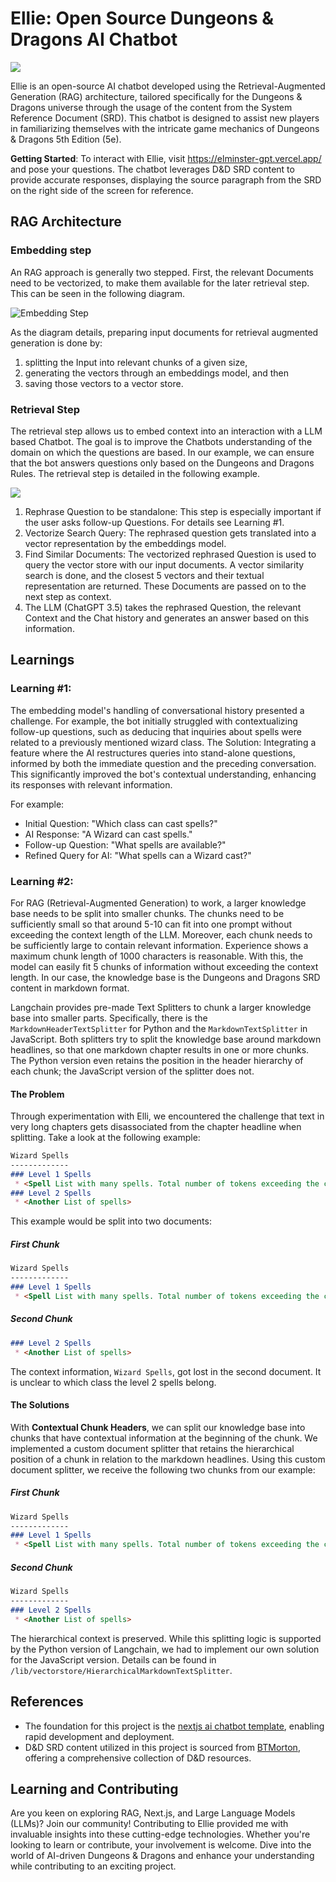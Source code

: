 # Ellie: Open Source Dungeons & Dragons AI Chatbot

![](public/readme-banner.png)

Ellie is an open-source AI chatbot developed using the Retrieval-Augmented Generation (RAG) architecture, tailored specifically for the Dungeons & Dragons universe through the usage of the content from the System Reference Document (SRD). This chatbot is designed to assist new players in familiarizing themselves with the intricate game mechanics of Dungeons & Dragons 5th Edition (5e).

**Getting Started**: To interact with Ellie, visit https://elminster-gpt.vercel.app/ and pose your questions. The chatbot leverages D&D SRD content to provide accurate responses, displaying the source paragraph from the SRD on the right side of the screen for reference.

## RAG Architecture

### Embedding step
An RAG approach is generally two stepped. First, the relevant Documents need to be vectorized, to make them available for the later retrieval step. This can be seen in the following diagram. 

![Embedding Step](public/Doc-Embedding-Step.drawio.png)

As the diagram details, preparing input documents for retrieval augmented generation is done by:
1. splitting the Input into relevant chunks of a given size, 
2. generating the vectors through an embeddings model, and then 
3. saving those vectors to a vector store.

### Retrieval Step

The retrieval step allows us to embed context into an interaction with a LLM based Chatbot. The goal is to improve the Chatbots understanding of the domain on which the questions are based. In our example, we can ensure that the bot answers questions only based on the Dungeons and Dragons Rules. The retrieval step is detailed in the following example. 

![](public/Retrieval-Step.drawio.png)

1. Rephrase Question to be standalone:  This step is especially important if the user asks follow-up Questions. For details see Learning #1.
2. Vectorize Search Query: The rephrased question gets translated into a vector representation by the embeddings model.
3. Find Similar Documents: The vectorized rephrased Question is used to query the vector store with our input documents. A vector similarity search is done, and the closest 5 vectors and their textual representation are returned. These Documents are passed on to the next step as context.
4. The LLM (ChatGPT 3.5) takes the rephrased Question, the relevant Context and the Chat history and generates an answer based on this information.  

## Learnings

### Learning #1:

The embedding model's handling of conversational history presented a challenge. For example, the bot initially struggled with contextualizing follow-up questions, such as deducing that inquiries about spells were related to a previously mentioned wizard class.
The Solution: Integrating a feature where the AI restructures queries into stand-alone questions, informed by both the immediate question and the preceding conversation. This significantly improved the bot's contextual understanding, enhancing its responses with relevant information.

For example:
* Initial Question: "Which class can cast spells?"
* AI Response: "A Wizard can cast spells."
* Follow-up Question: "What spells are available?"
* Refined Query for AI: "What spells can a Wizard cast?"

### Learning #2:

For RAG (Retrieval-Augmented Generation) to work, a larger knowledge base needs to be split into smaller chunks. The chunks need to be sufficiently small so that around 5-10 can fit into one prompt without exceeding the context length of the LLM. Moreover, each chunk needs to be sufficiently large to contain relevant information. Experience shows a maximum chunk length of 1000 characters is reasonable. With this, the model can easily fit 5 chunks of information without exceeding the context length. In our case, the knowledge base is the Dungeons and Dragons SRD content in markdown format.

Langchain provides pre-made Text Splitters to chunk a larger knowledge base into smaller parts. Specifically, there is the `MarkdownHeaderTextSplitter` for Python and the `MarkdownTextSplitter` in JavaScript. Both splitters try to split the knowledge base around markdown headlines, so that one markdown chapter results in one or more chunks. The Python version even retains the position in the header hierarchy of each chunk; the JavaScript version of the splitter does not.

#### The Problem

Through experimentation with Elli, we encountered the challenge that text in very long chapters gets disassociated from the chapter headline when splitting. Take a look at the following example:

```markdown
Wizard Spells
-------------
### Level 1 Spells
 * <Spell List with many spells. Total number of tokens exceeding the configured limit>
### Level 2 Spells
 * <Another List of spells>
```

This example would be split into two documents:

##### First Chunk
```markdown
Wizard Spells
-------------
### Level 1 Spells
 * <Spell List with many spells. Total number of tokens exceeding the configured limit>
```

##### Second Chunk
```markdown
### Level 2 Spells
 * <Another List of spells>
```

The context information, `Wizard Spells`, got lost in the second document. It is unclear to which class the level 2 spells belong.

#### The Solutions

With **Contextual Chunk Headers**, we can split our knowledge base into chunks that have contextual information at the beginning of the chunk. We implemented a custom document splitter that retains the hierarchical position of a chunk in relation to the markdown headlines. Using this custom document splitter, we receive the following two chunks from our example:

##### First Chunk
```markdown
Wizard Spells
-------------
### Level 1 Spells
 * <Spell List with many spells. Total number of tokens exceeding the configured limit>
```

##### Second Chunk
```markdown
Wizard Spells
-------------
### Level 2 Spells
 * <Another List of spells>
```

The hierarchical context is preserved. While this splitting logic is supported by the Python version of Langchain, we had to implement our own solution for the JavaScript version. Details can be found in `/lib/vectorstore/HierarchicalMarkdownTextSplitter`.


## References

* The foundation for this project is the [nextjs ai chatbot template](https://vercel.com/templates/next.js/nextjs-ai-chatbot), enabling rapid development and deployment.
* D&D SRD content utilized in this project is sourced from [BTMorton](https://github.com/BTMorton/dnd-5e-srd/tree/master/yaml), offering a comprehensive collection of D&D resources.

## Learning and Contributing

Are you keen on exploring RAG, Next.js, and Large Language Models (LLMs)? Join our community! Contributing to Ellie provided me with invaluable insights into these cutting-edge technologies. Whether you're looking to learn or contribute, your involvement is welcome. Dive into the world of AI-driven Dungeons & Dragons and enhance your understanding while contributing to an exciting project.
